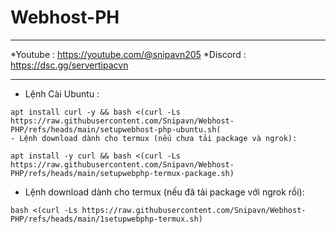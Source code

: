 # Webhost-PH
_____________________________
*Youtube : https://youtube.com/@snipavn205
*Discord : https://dsc.gg/servertipacvn
_____________________________
- Lệnh Cài Ubuntu :
```
apt install curl -y && bash <(curl -Ls https://raw.githubusercontent.com/Snipavn/Webhost-PHP/refs/heads/main/setupwebhost-php-ubuntu.sh(
- Lệnh download dành cho termux (nếu chưa tải package và ngrok):
```
```
apt install -y curl && bash <(curl -Ls https://raw.githubusercontent.com/Snipavn/Webhost-PHP/refs/heads/main/setupwebphp-termux-package.sh)
```
- Lệnh download dành cho termux (nếu đã tải package với ngrok rồi):
```
bash <(curl -Ls https://raw.githubusercontent.com/Snipavn/Webhost-PHP/refs/heads/main/1setupwebphp-termux.sh)
```
